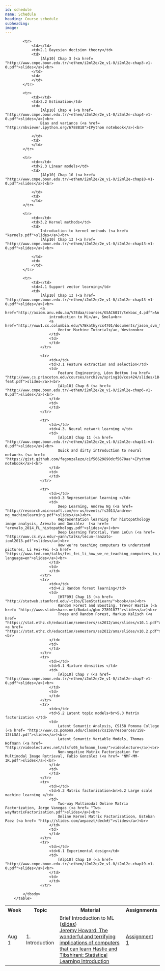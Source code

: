 ```yaml
---
id: schedule
name: Schedule
heading: Course schedule
subheading: 
image: 
---
```


<table class="table table-condensed">
	<tbody>
		<tr>
			<th>Week</th>
			<th>Topic</th>
			<th>Material</th>
			<th>Assignments</th>
		</tr>
			<tr>
				<td>Aug 1</td>
				<td>1. Introduction</td>
				<td>
					Brief Introduction to ML (<a href= "introduction_ml.pdf">slides</a>)<br>
					<a href= "http://www.ted.com/talks/jeremy_howard_the_wonderful_and_terrifying_implications_of_computers_that_can_learn"> Jeremy Howard: The wonderful and terrifying implications of computers that can learn </a>
					<a href= "https://www.youtube.com/watch?v=2wLfFB_6SKI">Hastie and Tibshirani: Statistical Learning Introduction</a>
				</td>
				<td>
				<a href= "assign1.pdf">Assignment 1</a>
				</td>
			</tr>

			<tr>
				<td></td>
				<td>2.1 Bayesian decision theory</td>
				<td>
					[Alp10] Chap 3 (<a href= "http://www.cmpe.boun.edu.tr/~ethem/i2ml2e/2e_v1-0/i2ml2e-chap3-v1-0.pdf">slides</a>)<br>
				</td>
				<td>
				</td>
			</tr>

			<tr>
				<td></td>
				<td>2.2 Estimation</td>
				<td>
					[Alp10] Chap 4 (<a href= "http://www.cmpe.boun.edu.tr/~ethem/i2ml2e/2e_v1-0/i2ml2e-chap4-v1-0.pdf">slides</a>)<br>
					Bias and variance (<a href= "http://nbviewer.ipython.org/6788818">IPython notebook</a>)<br>

				</td>
				<td>
				</td>
			</tr>

			<tr>
				<td></td>
				<td>2.3 Linear models</td>
				<td>
					[Alp10] Chap 10 (<a href= "http://www.cmpe.boun.edu.tr/~ethem/i2ml2e/2e_v1-0/i2ml2e-chap10-v1-0.pdf">slides</a>)<br>

				</td>
				<td>
				</td>
			</tr>

			<tr>
				<td></td>
				<td>3.2 Kernel methods</td>
				<td>
					Introduction to kernel methods (<a href= "kernels.pdf">slides</a>)<br>
					[Alp10] Chap 13 (<a href= "http://www.cmpe.boun.edu.tr/~ethem/i2ml2e/2e_v1-0/i2ml2e-chap13-v1-0.pdf">slides</a>)<br>

				</td>
				<td>
				</td>
			</tr>

			<tr>
				<td></td>
				<td>4.1 Support vector learning</td>
				<td>
					[Alp10] Chap 13 (<a href= "http://www.cmpe.boun.edu.tr/~ethem/i2ml2e/2e_v1-0/i2ml2e-chap13-v1-0.pdf">slides</a>)<br>
					<a href="http://axiom.anu.edu.au/%7Edaa/courses/GSAC6017/tekbac_4.pdf">An
						introduction to ML</a>, Smola<br>
						<a href="http://www1.cs.columbia.edu/%7Ekathy/cs4701/documents/jason_svm_tutorial.pdf">Support
							Vector Machine Tutorial</a>, Weston<br>
						</td>
						<td>
						</td>
					</tr>

					<tr>
						<td></td>
						<td>3.1 Feature extraction and selection</td>
						<td>
							Feature Engineering, Léon Bottou (<a href= "http://www.cs.princeton.edu/courses/archive/spring10/cos424/slides/18-feat.pdf">slides</a>)<br>
							[Alp10] Chap 6 (<a href= "http://www.cmpe.boun.edu.tr/~ethem/i2ml2e/2e_v1-0/i2ml2e-chap6-v1-0.pdf">slides</a>)<br>
						</td>
						<td>
						</td>
					</tr>

					<tr>
						<td></td>
						<td>4.3. Neural network learning </td>
						<td>
							[Alp10] Chap 11 (<a href= "http://www.cmpe.boun.edu.tr/~ethem/i2ml2e/2e_v1-0/i2ml2e-chap11-v1-0.pdf">slides</a>)<br>
							Quick and dirty introduction to neural networks (<a href= "https://gist.github.com/fagonzalezo/c1f56629890dcf5670aa">IPython notebook</a>)<br>
						</td>
						<td>
						</td>
					</tr>

					<tr>
						<td></td>
						<td>3.3 Representation learning </td>
						<td>
							Deep Learning, Andrew Ng (<a href= "http://research.microsoft.com/en-us/events/fs2013/andrew-ng_machinelearning.pdf">slides</a>)<br>
							Representation learning for histopathology image analysis, Arévalo and González  (<a href= "arevalo_2014_FL_histopathology.pdf">slides</a>)<br>
							Deep Learning Tutorial, Yann LeCun (<a href= "http://www.cs.nyu.edu/~yann/talks/lecun-ranzato-icml2013.pdf">slides</a>)<br>
							How we're teaching computers to understand pictures, Li Fei-Fei (<a href= "https://www.ted.com/talks/fei_fei_li_how_we_re_teaching_computers_to_understand_pictures?language=en">slides</a>)<br>
						</td>
						<td>
						</td>
					</tr>
					<tr>
						<td></td>
						<td>4.2 Random forest learning</td>
						<td>
							[HTF09] Chap 15 (<a href= "http://statweb.stanford.edu/~tibs/ElemStatLearn/">book</a>)<br>
							Random Forest and Boosting, Trevor Hastie (<a href= "http://www.slideshare.net/0xdata/gbm-27891077">slides</a>)<br>
							Trees and Random Forest, Markus Kalisch (<a href= "https://stat.ethz.ch/education/semesters/ss2012/ams/slides/v10.1.pdf">slides1</a>, <a href= "https://stat.ethz.ch/education/semesters/ss2012/ams/slides/v10.2.pdf">slides2</a>)<br>
						</td>
						<td>
						</td>
					</tr>
					<tr>
						<td></td>
						<td>5.1 Mixture densities </td>
						<td>
							[Alp10] Chap 7 (<a href= "http://www.cmpe.boun.edu.tr/~ethem/i2ml2e/2e_v1-0/i2ml2e-chap7-v1-0.pdf">slides</a>)<br>
						</td>
						<td>
						</td>
					</tr>
					<tr>
						<td></td>
						<td>5.2 Latent topic models<br>5.3 Matrix factorization </td>
						<td>
							Latent Semantic Analysis, CS158 Pomona College (<a href= "http://www.cs.pomona.edu/classes/cs158/resources/158-12(LSA).pdf">slides</a>)<br>
							Latent Semantic Variable Models, Thomas Hofmann (<a href= "http://videolectures.net/slsfs05_hofmann_lsvm/">videolecture</a>)<br>
							Non-negative Matrix Factorization for Multimodal Image Retrieval, Fabio González (<a href= "NMF-MM-IR.pdf">slides</a>)<br>
						</td>
						<td>
						</td>
					</tr>
					<tr>
						<td></td>
						<td>5.3 Matrix factorization<br>6.2 Large scale machine learning </td>
						<td>
							Two-way Multimodal Online Matrix Factorization, Jorge Vanegas (<a href= "Two-wayMatrixFactorization.pdf">slides</a>)<br>
							Online Kernel Matrix Factorizatioon, Esteban Paez (<a href= "http://slides.com/aepaezt/deck#/">slides</a>)<br>
						</td>
						<td>
						</td>
					</tr>
					<tr>
						<td></td>
						<td>6.1 Experimental design</td>
						<td>
							[Alp10] Chap 19 (<a href= "http://www.cmpe.boun.edu.tr/~ethem/i2ml2e/2e_v1-0/i2ml2e-chap19-v1-0.pdf">slides</a>)<br>
						</td>
						<td>
						</td>
					</tr>

			</tbody>
		</table>
